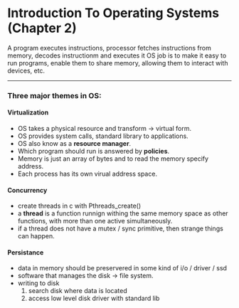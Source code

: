 # Introduction To Operating Systems (Chapter 2)

A program executes instructions, processor fetches instructions from memory, decodes instructionm and executes it 
OS job is to make it easy to run programs, enable them to share memory, allowing them to interact with devices, etc.

---
### Three major themes in OS: 

#### Virtualization 

* OS takes a physical resource and transform -> virtual form. 
* OS provides system calls, standard library to applications.
* OS also know as a **resource manager**.
* Which program should run is answered by **policies**.
* Memory is just an array of bytes and to read the memory specify address.
* Each process has its own virual address space.

#### Concurrency 

* create threads in c with Pthreads_create()
* a **thread** is a function runnign withing the same memory space as other functions, with more than one active simultaneously.
* if a thread does not have a mutex / sync primitive, then strange things can happen. 

#### Persistance
* data in memory should be preservered in some kind of i/o / driver / ssd 
* software that manages the disk -> file system. 
* writing to disk
    1. search disk where data is located 
    2. access low level disk driver with standard lib
 

 

